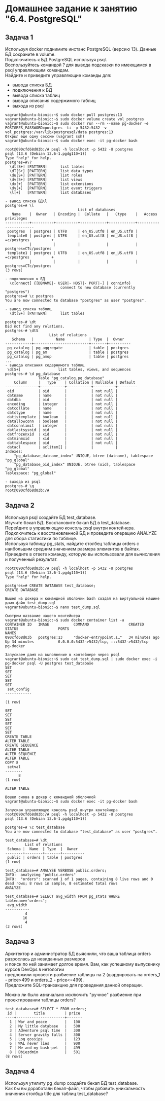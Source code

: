 # Домашнее задание к занятию "6.4. PostgreSQL"

## Задача 1
Используя docker поднимите инстанс PostgreSQL (версию 13). Данные БД сохраните в volume.  
Подключитесь к БД PostgreSQL используя psql.  
Воспользуйтесь командой \? для вывода подсказки по имеющимся в psql управляющим командам.  
Найдите и приведите управляющие команды для:  
- вывода списка БД
- подключения к БД
- вывода списка таблиц
- вывода описания содержимого таблиц
- выхода из psql
```
vagrant@ubuntu-bionic:~$ sudo docker pull postgres:13
vagrant@ubuntu-bionic:~$ sudo docker volume create vol_postgres
vagrant@ubuntu-bionic:~$ sudo docker run --rm --name pg-docker -e POSTGRES_PASSWORD=postgres -ti -p 5432:5432 -v vol_postgres:/var/lib/postgresql/data postgres:13
Открыл еще одну сессию (vagrant ssh)
vagrant@ubuntu-bionic:~$ sudo docker exec -it pg-docker bash

root@090cfd68d03b:/# psql -h localhost -p 5432 -U postgres
psql (13.6 (Debian 13.6-1.pgdg110+1))
Type "help" for help.
postgres=#\?
  \dt[S+] [PATTERN]      list tables
  \dT[S+] [PATTERN]      list data types
  \du[S+] [PATTERN]      list roles
  \dv[S+] [PATTERN]      list views
  \dx[+]  [PATTERN]      list extensions
  \dy[+]  [PATTERN]      list event triggers
  \l[+]   [PATTERN]      list databases
  
- вывод списка БД\l
postgres=# \l
                                 List of databases
   Name    |  Owner   | Encoding |  Collate   |   Ctype    |   Access privileges
-----------+----------+----------+------------+------------+-----------------------
 postgres  | postgres | UTF8     | en_US.utf8 | en_US.utf8 |
 template0 | postgres | UTF8     | en_US.utf8 | en_US.utf8 | =c/postgres          +
           |          |          |            |            | postgres=CTc/postgres
 template1 | postgres | UTF8     | en_US.utf8 | en_US.utf8 | =c/postgres          +
           |          |          |            |            | postgres=CTc/postgres
(3 rows)

- подключения к БД
  \c[onnect] {[DBNAME|- USER|- HOST|- PORT|-] | conninfo}
                         connect to new database (currently "postgres")
postgres=# \c postgres
You are now connected to database "postgres" as user "postgres".

- вывод списка таблиц
  \dt[S+] [PATTERN]      list tables

postgres-# \dt
Did not find any relations.
postgres-# \dtS
                    List of relations
   Schema   |          Name           | Type  |  Owner
------------+-------------------------+-------+----------
 pg_catalog | pg_aggregate            | table | postgres
 pg_catalog | pg_am                   | table | postgres
 pg_catalog | pg_amop                 | table | postgres
...
- вывода описания содержимого таблиц
 \d[S+]                 list tables, views, and sequences
postgres-# \d pg_database
               Table "pg_catalog.pg_database"
    Column     |   Type    | Collation | Nullable | Default
---------------+-----------+-----------+----------+---------
 oid           | oid       |           | not null |
 datname       | name      |           | not null |
 datdba        | oid       |           | not null |
 encoding      | integer   |           | not null |
 datcollate    | name      |           | not null |
 datctype      | name      |           | not null |
 datistemplate | boolean   |           | not null |
 datallowconn  | boolean   |           | not null |
 datconnlimit  | integer   |           | not null |
 datlastsysoid | oid       |           | not null |
 datfrozenxid  | xid       |           | not null |
 datminmxid    | xid       |           | not null |
 dattablespace | oid       |           | not null |
 datacl        | aclitem[] |           |          |
Indexes:
    "pg_database_datname_index" UNIQUE, btree (datname), tablespace "pg_global"
    "pg_database_oid_index" UNIQUE, btree (oid), tablespace "pg_global"
Tablespace: "pg_global"

- выхода из psql
postgres-# \q
root@090cfd68d03b:/#
```

## Задача 2
Используя psql создайте БД test_database.  
Изучите бэкап БД. Восстановите бэкап БД в test_database.  
Перейдите в управляющую консоль psql внутри контейнера.  
Подключитесь к восстановленной БД и проведите операцию ANALYZE для сбора статистики по таблице.  
Используя таблицу pg_stats, найдите столбец таблицы orders с наибольшим средним значением размера элементов в байтах.  
Приведите в ответе команду, которую вы использовали для вычисления и полученный результат.  
```
root@090cfd68d03b:/# psql -h localhost -p 5432 -U postgres
psql (13.6 (Debian 13.6-1.pgdg110+1))
Type "help" for help.

postgres=# CREATE DATABASE test_database;
CREATE DATABASE

Вышел из докера и командной оболочки bash создал на виртуальной машине дамп-файл test_dump.sql
vagrant@ubuntu-bionic:~$ nano test_dump.sql

Смотрим название нашего контейнера
vagrant@ubuntu-bionic:~$ sudo docker container list -a
CONTAINER ID   IMAGE           COMMAND                  CREATED          STATUS                  PORTS                                       NAMES
090cfd68d03b   postgres:13     "docker-entrypoint.s…"   34 minutes ago   Up 34 minutes           0.0.0.0:5432->5432/tcp, :::5432->5432/tcp   pg-docker

Запускаем дамп на выполнение в контейнере через psql
vagrant@ubuntu-bionic:~$ sudo cat test_dump.sql | sudo docker exec -i  pg-docker psql -U postgres test_database
SET
SET
SET
SET
SET
 set_config
------------

(1 row)

SET
SET
SET
SET
SET
SET
CREATE TABLE
ALTER TABLE
CREATE SEQUENCE
ALTER TABLE
ALTER SEQUENCE
ALTER TABLE
COPY 8
 setval
--------
      8
(1 row)

ALTER TABLE

Вошел снова в докер с командной оболочкой
vagrant@ubuntu-bionic:~$ sudo docker exec -it pg-docker bash

Запускаю управляющую консоль psql внутри контейнера
root@090cfd68d03b:/# psql -h localhost -p 5432 -U postgres
psql (13.6 (Debian 13.6-1.pgdg110+1))

postgres=# \c test_database
You are now connected to database "test_database" as user "postgres".

test_database=# \dt
         List of relations
 Schema |  Name  | Type  |  Owner
--------+--------+-------+----------
 public | orders | table | postgres
(1 row)

test_database=# ANALYSE VERBOSE public.orders;
INFO:  analyzing "public.orders"
INFO:  "orders": scanned 1 of 1 pages, containing 8 live rows and 0 dead rows; 8 rows in sample, 8 estimated total rows
ANALYZE

test_database=# SELECT avg_width FROM pg_stats WHERE tablename='orders';
 avg_width
-----------
         4
        16
         4
(3 rows)
```

## Задача 3
Архитектор и администратор БД выяснили, что ваша таблица orders разрослась до невиданных размеров   
и поиск по ней занимает долгое время. Вам, как успешному выпускнику курсов DevOps в нетологии     
предложили провести разбиение таблицы на 2 (шардировать на orders_1 - price>499 и orders_2 - price<=499).  
Предложите SQL-транзакцию для проведения данной операции.  

Можно ли было изначально исключить "ручное" разбиение при проектировании таблицы orders?
```
test_database=# SELECT * FROM orders;
 id |        title         | price
----+----------------------+-------
  1 | War and peace        |   100
  2 | My little database   |   500
  3 | Adventure psql time  |   300
  4 | Server gravity falls |   300
  5 | Log gossips          |   123
  6 | WAL never lies       |   900
  7 | Me and my bash-pet   |   499
  8 | Dbiezdmin            |   501
(8 rows)

```

## Задача 4
Используя утилиту pg_dump создайте бекап БД test_database.  
Как бы вы доработали бэкап-файл, чтобы добавить уникальность значения столбца title для таблиц test_database?  
```

```
